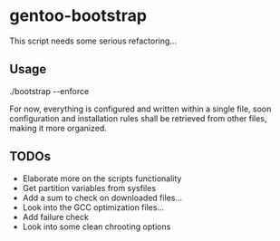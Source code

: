 gentoo-bootstrap
================
This script needs some serious refactoring...

Usage
-----
./bootstrap --enforce

For now, everything is configured and written within a single file, soon configuration and installation rules shall be retrieved from other files, making it more organized.

TODOs
-----
  - Elaborate more on the scripts functionality
  - Get partition variables from sysfiles
  - Add a sum to check on downloaded files...
  - Look into the GCC optimization files...
  - Add failure check
  - Look into some clean chrooting options
